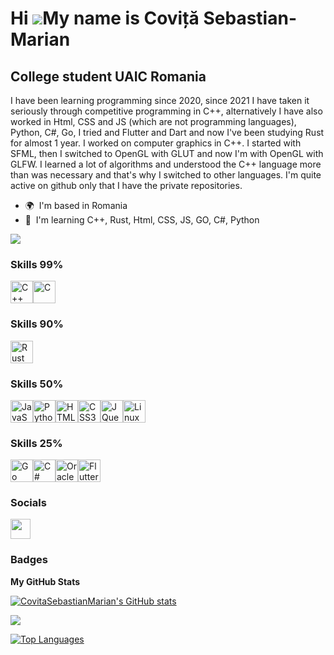 Hi ![](https://user-images.githubusercontent.com/18350557/176309783-0785949b-9127-417c-8b55-ab5a4333674e.gif)My name is Coviță Sebastian-Marian
===============================================================================================================================================

College student 
UAIC Romania
-------

I have been learning programming since 2020, since 2021 I have taken it seriously through competitive programming in C++, alternatively I have also worked in Html, CSS and JS (which are not programming languages), Python, C#, Go, I tried and Flutter and Dart and now I've been studying Rust for almost 1 year. 
I worked on computer graphics in C++. I started with SFML, then I switched to OpenGL with GLUT and now I'm with OpenGL with GLFW. 
I learned a lot of algorithms and understood the C++ language more than was necessary and that's why I switched to other languages.
I'm quite active on github only that I have the private repositories.

* 🌍  I'm based in Romania
* 🧠  I'm learning C++, Rust, Html, CSS, JS, GO, C#, Python

<a href="https://www.github.com/CovitaSebastianMarian" target="_blank" rel="noreferrer"><img
src="https://img.shields.io/github/followers/CovitaSebastianMarian?logo=github&style=for-the-badge&color=ef4444&labelColor=000000" /></a>

### Skills 99%

<p align="left"><a href="https://docs.microsoft.com/en-us/cpp/?view=msvc-170" target="_blank" rel="noreferrer"><img src="https://raw.githubusercontent.com/danielcranney/readme-generator/main/public/icons/skills/cplusplus-colored.svg" alt="C++" width="36" height="36" /></a><a href="https://docs.microsoft.com/en-us/cpp/?view=msvc-170" target="_blank" rel="noreferrer"><img src="https://raw.githubusercontent.com/danielcranney/readme-generator/main/public/icons/skills/c-colored.svg" alt="C" width="36" height="36" /></a></p>

### Skills 90%

<p align="left">
<a href="https://www.rust-lang.org/" target="_blank" rel="noreferrer"><img src="https://raw.githubusercontent.com/danielcranney/readme-generator/main/public/icons/skills/rust-colored.svg" width="36" height="36" alt="Rust" /></a>
</p>

### Skills 50%

<p align="left">
<a href="https://developer.mozilla.org/en-US/docs/Web/JavaScript" target="_blank" rel="noreferrer"><img src="https://raw.githubusercontent.com/danielcranney/readme-generator/main/public/icons/skills/javascript-colored.svg" width="36" height="36" alt="JavaScript" /></a><a href="https://www.python.org/" target="_blank" rel="noreferrer"><img src="https://raw.githubusercontent.com/danielcranney/readme-generator/main/public/icons/skills/python-colored.svg" width="36" height="36" alt="Python" /></a><a href="https://developer.mozilla.org/en-US/docs/Glossary/HTML5" target="_blank" rel="noreferrer"><img src="https://raw.githubusercontent.com/danielcranney/readme-generator/main/public/icons/skills/html5-colored.svg" width="36" height="36" alt="HTML5" /></a><a href="https://www.w3.org/TR/CSS/#css" target="_blank" rel="noreferrer"><img src="https://raw.githubusercontent.com/danielcranney/readme-generator/main/public/icons/skills/css3-colored.svg" width="36" height="36" alt="CSS3" /></a><a href="https://jquery.com/" target="_blank" rel="noreferrer"><img src="https://raw.githubusercontent.com/danielcranney/readme-generator/main/public/icons/skills/jquery-colored.svg" width="36" height="36" alt="JQuery" /></a><a href="https://www.linux.org" target="_blank" rel="noreferrer"><img src="https://raw.githubusercontent.com/danielcranney/readme-generator/main/public/icons/skills/linux-colored.svg" alt="Linux" width="36" height="36" /></a>
</p>


### Skills 25%


<p align="left"><img src="https://raw.githubusercontent.com/danielcranney/readme-generator/main/public/icons/skills/go-colored.svg" alt="Go" width="36" height="36" /><a href="https://docs.microsoft.com/en-us/dotnet/csharp/" target="_blank" rel="noreferrer"><img src="https://raw.githubusercontent.com/danielcranney/readme-generator/main/public/icons/skills/csharp-colored.svg" alt="C#" width="36" height="36" /></a><a href="https://www.oracle.com/uk/index.html" target="_blank" rel="noreferrer"><img src="https://raw.githubusercontent.com/danielcranney/readme-generator/main/public/icons/skills/oracle-colored.svg" alt="Oracle" width="36" height="36" /></a><a href="https://flutter.dev/" target="_blank" rel="noreferrer"><img src="https://raw.githubusercontent.com/danielcranney/readme-generator/main/public/icons/skills/flutter-colored.svg" alt="Flutter" width="36" height="36" /></a></p>


### Socials

<p align="left"> <a href="https://www.github.com/CovitaSebastianMarian" target="_blank" rel="noreferrer"> <picture> <source media="(prefers-color-scheme: dark)" srcset="https://raw.githubusercontent.com/danielcranney/readme-generator/main/public/icons/socials/github-dark.svg" /> <source media="(prefers-color-scheme: light)" srcset="https://raw.githubusercontent.com/danielcranney/readme-generator/main/public/icons/socials/github.svg" /> <img src="https://raw.githubusercontent.com/danielcranney/readme-generator/main/public/icons/socials/github.svg" width="32" height="32" /> </picture> </a></p>

### Badges

<b>My GitHub Stats</b>

<a href="http://www.github.com/CovitaSebastianMarian"><img src="https://github-readme-stats.vercel.app/api?username=CovitaSebastianMarian&show_icons=true&hide=&count_private=true&title_color=84cc16&text_color=3382ed&icon_color=ef4444&bg_color=000000&hide_border=true&show_icons=true" alt="CovitaSebastianMarian's GitHub stats" /></a>

<a href="http://www.github.com/CovitaSebastianMarian"><img src="https://github-readme-streak-stats.herokuapp.com/?user=CovitaSebastianMarian&stroke=3382ed&background=000000&ring=84cc16&fire=84cc16&currStreakNum=3382ed&currStreakLabel=84cc16&sideNums=3382ed&sideLabels=3382ed&dates=3382ed&hide_border=true" /></a>

<a href="https://github.com/CovitaSebastianMarian" align="left"><img src="https://github-readme-stats.vercel.app/api/top-langs/?username=CovitaSebastianMarian&langs_count=10&title_color=84cc16&text_color=3382ed&icon_color=ef4444&bg_color=000000&hide_border=true&locale=en&custom_title=Top%20%Languages" alt="Top Languages" /></a>
